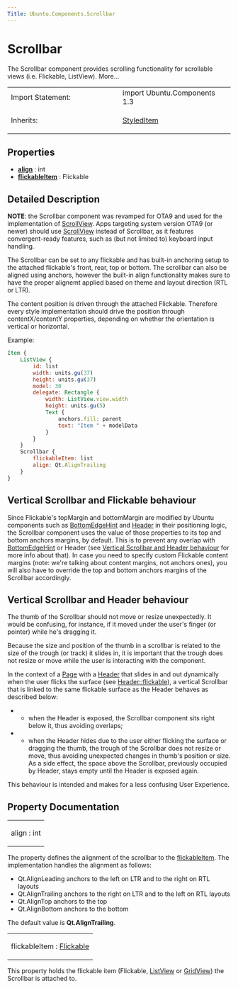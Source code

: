 ```yaml
---
Title: Ubuntu.Components.Scrollbar
---
```

        
Scrollbar
=========

<span class="subtitle"></span>
The Scrollbar component provides scrolling functionality for scrollable views (i.e. Flickable, ListView). More...

<table>
<colgroup>
<col width="50%" />
<col width="50%" />
</colgroup>
<tbody>
<tr class="odd">
<td>Import Statement:</td>
<td>import Ubuntu.Components 1.3</td>
</tr>
<tr class="even">
<td>Inherits:</td>
<td><p><a href="Ubuntu.Components.StyledItem.md">StyledItem</a></p></td>
</tr>
</tbody>
</table>

<span id="properties"></span>
Properties
----------

-   ****[align](#align-prop)**** : int
-   ****[flickableItem](#flickableItem-prop)**** : Flickable

<span id="details"></span>
Detailed Description
--------------------

**NOTE**: the Scrollbar component was revamped for OTA9 and used for the implementation of [ScrollView](../Ubuntu.Components.ScrollView.md). Apps targeting system version OTA9 (or newer) should use [ScrollView](../Ubuntu.Components.ScrollView.md) instead of Scrollbar, as it features convergent-ready features, such as (but not limited to) keyboard input handling.

The Scrollbar can be set to any flickable and has built-in anchoring setup to the attached flickable's front, rear, top or bottom. The scrollbar can also be aligned using anchors, however the built-in align functionality makes sure to have the proper alignemt applied based on theme and layout direction (RTL or LTR).

The content position is driven through the attached Flickable. Therefore every style implementation should drive the position through contentX/contentY properties, depending on whether the orientation is vertical or horizontal.

Example:

``` qml
Item {
    ListView {
        id: list
        width: units.gu(37)
        height: units.gu(37)
        model: 30
        delegate: Rectangle {
            width: ListView.view.width
            height: units.gu(5)
            Text {
                anchors.fill: parent
                text: "Item " + modelData
            }
        }
    }
    Scrollbar {
        flickableItem: list
        align: Qt.AlignTrailing
    }
}
```

<span id="vertical-scrollbar-and-flickable-behaviour"></span>
Vertical Scrollbar and Flickable behaviour
------------------------------------------

Since Flickable's topMargin and bottomMargin are modified by Ubuntu components such as [BottomEdgeHint](../Ubuntu.Components.BottomEdgeHint.md) and [Header](../Ubuntu.Components.Header.md) in their positioning logic, the Scrollbar component uses the value of those properties to its top and bottom anchors margins, by default. This is to prevent any overlap with [BottomEdgeHint](../Ubuntu.Components.BottomEdgeHint.md) or Header (see [Vertical Scrollbar and Header behaviour](#vertical-scrollbar-and-header-behaviour) for more info about that). In case you need to specify custom Flickable content margins (note: we're talking about content margins, not anchors ones), you will also have to override the top and bottom anchors margins of the Scrollbar accordingly.

<span id="vertical-scrollbar-and-header-behaviour"></span>
Vertical Scrollbar and Header behaviour
---------------------------------------

The thumb of the Scrollbar should not move or resize unexpectedly. It would be confusing, for instance, if it moved under the user's finger (or pointer) while he's dragging it.

Because the size and position of the thumb in a scrollbar is related to the size of the trough (or track) it slides in, it is important that the trough does not resize or move while the user is interacting with the component.

In the context of a [Page](../Ubuntu.Components.Page.md) with a [Header](../Ubuntu.Components.Header.md) that slides in and out dynamically when the user flicks the surface (see [Header::flickable](../Ubuntu.Components.Header.md#flickable-prop)), a vertical Scrollbar that is linked to the same flickable surface as the Header behaves as described below:

-   - when the Header is exposed, the Scrollbar component sits right below it, thus avoiding overlaps;
-   - when the Header hides due to the user either flicking the surface or dragging the thumb, the trough of the Scrollbar does not resize or move, thus avoiding unexpected changes in thumb's position or size. As a side effect, the space above the Scrollbar, previously occupied by Header, stays empty until the Header is exposed again.

This behaviour is intended and makes for a less confusing User Experience.

Property Documentation
----------------------

<table>
<colgroup>
<col width="100%" />
</colgroup>
<tbody>
<tr class="odd">
<td><p><span id="align-prop"></span><span class="name">align</span> : <span class="type">int</span></p></td>
</tr>
</tbody>
</table>

The property defines the alignment of the scrollbar to the [flickableItem](#flickableItem-prop). The implementation handles the alignment as follows:

-   Qt.AlignLeading anchors to the left on LTR and to the right on RTL layouts
-   Qt.AlignTrailing anchors to the right on LTR and to the left on RTL layouts
-   Qt.AlignTop anchors to the top
-   Qt.AlignBottom anchors to the bottom

The default value is **Qt.AlignTrailing**.

<table>
<colgroup>
<col width="100%" />
</colgroup>
<tbody>
<tr class="odd">
<td><p><span id="flickableItem-prop"></span><span class="name">flickableItem</span> : <span class="type"><a href="../../sdk-14.10/QtQuick.Flickable.md">Flickable</a></span></p></td>
</tr>
</tbody>
</table>

This property holds the flickable item (Flickable, [ListView](../../sdk-14.10/QtQuick.ListView.md) or [GridView](../../sdk-14.10/QtQuick.qtquick-draganddrop-example.md#gridview)) the Scrollbar is attached to.

